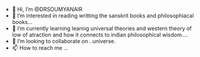 - 👋 Hi, I’m @DRSOUMYANAIR
- 👀 I’m interested in reading writting the sanskrit books and philosophiacal books...
- 🌱 I’m currently learning learnig universal theories and western theory of low of atraction and how it connects to indian philosophical wisdom....
- 💞️ I’m looking to collaborate on ..universe.
- 📫 How to reach me ...

<!---
DRSOUMYANAIR/DRSOUMYANAIR is a ✨ special ✨ repository because its `README.md` (this file) appears on your GitHub profile.
You can click the Preview link to take a look at your changes.
--->
